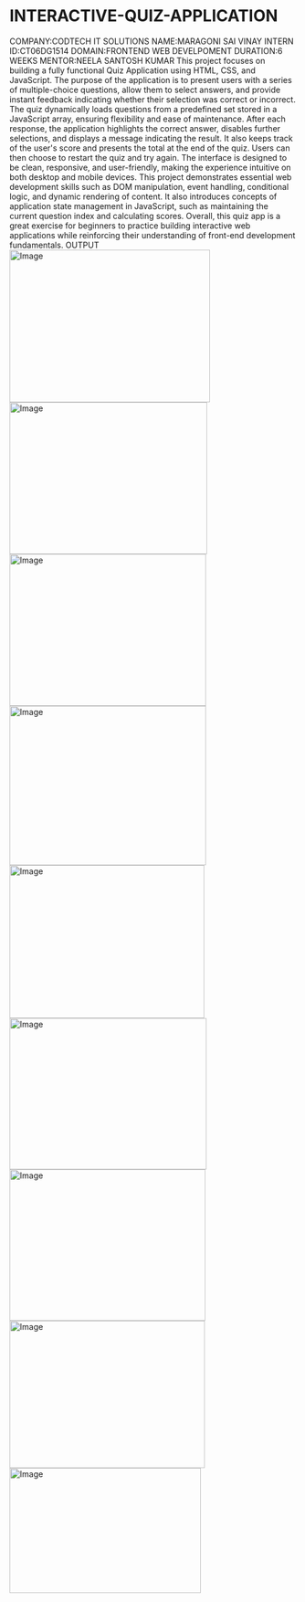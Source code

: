 # INTERACTIVE-QUIZ-APPLICATION
COMPANY:CODTECH IT SOLUTIONS
NAME:MARAGONI SAI VINAY 
INTERN ID:CT06DG1514
DOMAIN:FRONTEND WEB DEVELPOMENT
DURATION:6 WEEKS
MENTOR:NEELA SANTOSH KUMAR
This project focuses on building a fully functional Quiz Application using HTML, CSS, and JavaScript. The purpose of the application is to present users with a series of multiple-choice questions, allow them to select answers, and provide instant feedback indicating whether their selection was correct or incorrect. The quiz dynamically loads questions from a predefined set stored in a JavaScript array, ensuring flexibility and ease of maintenance. After each response, the application highlights the correct answer, disables further selections, and displays a message indicating the result. It also keeps track of the user's score and presents the total at the end of the quiz. Users can then choose to restart the quiz and try again. The interface is designed to be clean, responsive, and user-friendly, making the experience intuitive on both desktop and mobile devices. This project demonstrates essential web development skills such as DOM manipulation, event handling, conditional logic, and dynamic rendering of content. It also introduces concepts of application state management in JavaScript, such as maintaining the current question index and calculating scores. Overall, this quiz app is a great exercise for beginners to practice building interactive web applications while reinforcing their understanding of front-end development fundamentals.
OUTPUT
<img width="351" height="267" alt="Image" src="https://github.com/user-attachments/assets/902b0e7b-79f5-4ba1-8420-5bb860ba9b80" />
<img width="346" height="266" alt="Image" src="https://github.com/user-attachments/assets/7f7e80c0-a93e-45bf-a6aa-d5f116478a02" />
<img width="344" height="266" alt="Image" src="https://github.com/user-attachments/assets/7c9c843a-4a41-4e29-990f-972267703580" />
<img width="344" height="279" alt="Image" src="https://github.com/user-attachments/assets/d304c21a-d4e5-4dd3-acca-a40a84c7eaa7" />
<img width="341" height="268" alt="Image" src="https://github.com/user-attachments/assets/5e83e036-adb9-4288-85a5-0d43c2780a52" />
<img width="345" height="265" alt="Image" src="https://github.com/user-attachments/assets/a3e2ba7a-5013-45b2-8898-715a5b58ba29" />
<img width="343" height="265" alt="Image" src="https://github.com/user-attachments/assets/2cd068d2-eaef-4d23-9451-6c577088abb5" />
<img width="342" height="258" alt="Image" src="https://github.com/user-attachments/assets/c9645358-80cd-496f-a4ce-f10f7abd61f9" />
<img width="335" height="219" alt="Image" src="https://github.com/user-attachments/assets/da505e0d-8b53-4616-bc31-28da80c01ffe" />

